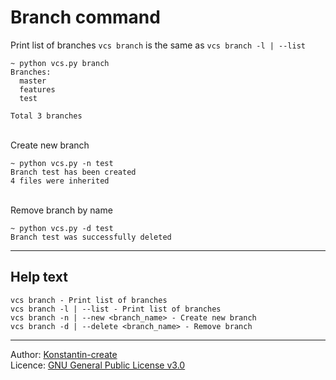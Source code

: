 # Branch command

Print list of branches
`vcs branch` is the same as `vcs branch -l | --list`

```shell
~ python vcs.py branch
Branches:
  master
  features
  test

Total 3 branches
```

\
Create new branch

```shell
~ python vcs.py -n test
Branch test has been created
4 files were inherited
```

\
Remove branch by name

```shell
~ python vcs.py -d test
Branch test was successfully deleted
```

___

## Help text

```shell
vcs branch - Print list of branches
vcs branch -l | --list - Print list of branches
vcs branch -n | --new <branch_name> - Create new branch
vcs branch -d | --delete <branch_name> - Remove branch
```

___

Author: [Konstantin-create](https://github.com/Konstantin-create)
\
Licence: [GNU General Public License v3.0](/LICENSE)